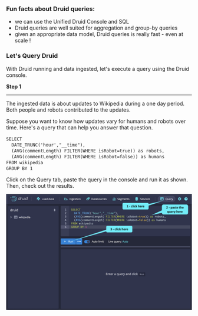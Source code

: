 ### Fun facts about Druid queries:

- we can use the Unified Druid Console and SQL
- Druid queries are well suited for aggregation and group-by queries
- given an appropriate data model, Druid queries is really fast - even at scale !

### Let's Query Druid

With Druid running and data ingested, let's execute a query using the Druid console.

**Step 1**

<hr/>

The ingested data is about updates to Wikipedia during a one day period. Both people and robots contributed to the updates.

Suppose you want to know how updates vary for humans and robots over time. Here's a query that can help you answer that question.

```
SELECT
  DATE_TRUNC('hour',"__time"),
  (AVG(commentLength) FILTER(WHERE isRobot=true)) as robots,
  (AVG(commentLength) FILTER(WHERE isRobot=false)) as humans
FROM wikipedia
GROUP BY 1
```

Click on the Query tab, paste the query in the console and run it as shown. Then, check out the results.

![execute-query](./images/3-querying/execute-query.png)
